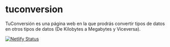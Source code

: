# tuconversion
TuConversión es una página web en la que prodrás convertir tipos de datos en otros tipos de datos (De Kilobytes a Megabytes y Viceversa).

[![Netlify Status](https://api.netlify.com/api/v1/badges/d3550403-cac4-4bfd-94ba-d37bfb338f7e/deploy-status)](https://app.netlify.com/sites/tuconversion/deploys)
